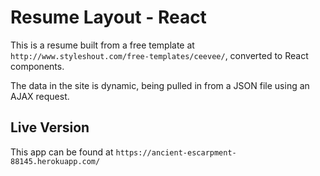 # Resume Layout - React

This is a resume built from a free template at `http://www.styleshout.com/free-templates/ceevee/`, converted to React components.

The data in the site is dynamic, being pulled in from a JSON file using an AJAX request.

## Live Version

This app can be found at `https://ancient-escarpment-88145.herokuapp.com/`
